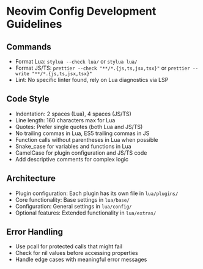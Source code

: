 # Neovim Config Development Guidelines

## Commands
- Format Lua: `stylua --check lua/` or `stylua lua/`
- Format JS/TS: `prettier --check "**/*.{js,ts,jsx,tsx}"` or `prettier --write "**/*.{js,ts,jsx,tsx}"`
- Lint: No specific linter found, rely on Lua diagnostics via LSP

## Code Style
- Indentation: 2 spaces (Lua), 4 spaces (JS/TS)
- Line length: 160 characters max for Lua
- Quotes: Prefer single quotes (both Lua and JS/TS)
- No trailing commas in Lua, ES5 trailing commas in JS
- Function calls without parentheses in Lua when possible
- Snake_case for variables and functions in Lua
- CamelCase for plugin configuration and JS/TS code
- Add descriptive comments for complex logic

## Architecture
- Plugin configuration: Each plugin has its own file in `lua/plugins/`
- Core functionality: Base settings in `lua/base/`
- Configuration: General settings in `lua/config/`
- Optional features: Extended functionality in `lua/extras/`

## Error Handling
- Use pcall for protected calls that might fail
- Check for nil values before accessing properties
- Handle edge cases with meaningful error messages